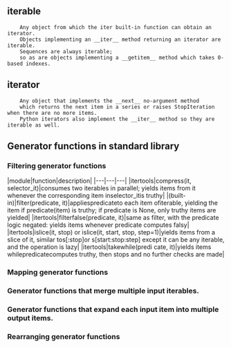 ## iterable

```
    Any object from which the iter built-in function can obtain an iterator.
    Objects implementing an __iter__ method returning an iterator are iterable.
    Sequences are always iterable;
    so as are objects implementing a __getitem__ method which takes 0-based indexes.
```

## iterator

```
    Any object that implements the __next__ no-argument method
    which returns the next item in a series or raises StopIteration when there are no more items.
    Python iterators also implement the __iter__ method so they are iterable as well.
```

## Generator functions in standard library

### Filtering generator functions

|module|function|description|
    |---|---|---|
    |itertools|compress(it, selector_it)|consumes two iterables in parallel; yields items from it whenever the corresponding item inselector_itis truthy|
    |(built-in)|filter(predicate, it)|appliespredicateto each item ofiterable, yielding the item if predicate(item) is truthy; if predicate is None, only truthy items are yielded|
    |itertools|filterfalse(predicate, it)|same as filter, with the predicate logic negated: yields items whenever predicate computes falsy|
    |itertools|islice(it, stop) or islice(it, start, stop, step=1)|yields items from a slice of it, similar tos[:stop]or s[start:stop:step] except it can be any iterable, and the operation is lazy|
    |itertools|takewhile(predi cate, it)|yields items whilepredicatecomputes truthy, then stops and no further checks are made|

### Mapping generator functions

### Generator functions that merge multiple input iterables.

### Generator functions that expand each input item into multiple output items.

### Rearranging generator functions
